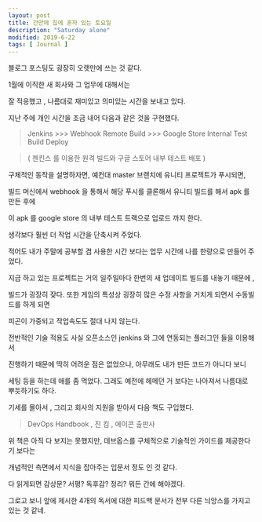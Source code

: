 ```yaml
---
layout: post
title: 간만에 집에 혼자 있는 토요일
description: "Saturday alone"
modified: 2019-6-22
tags: [ Journal ] 
---
```



블로그 포스팅도 굉장히 오랫만에 쓰는 것 같다. 

1월에 이직한 새 회사와 그 업무에 대해서는

잘 적응했고 , 나름대로 재미있고 의미있는 시간을 보내고 있다. 

지난 주에 개인 시간을 조금 내어 다음과 같은 것을 구현했다. 

> Jenkins >>> Webhook Remote Build >>> Google Store Internal Test Build Deploy 

> ( 젠킨스 를 이용한 원격 빌드와 구글 스토어 내부 테스트 배포 )

구체적인 동작을 설명하자면, 예컨대 master 브랜치에 유니티 프로젝트가 푸시되면, 

빌드 머신에서 webhook 을 통해서 해당 푸시를 클론해서 유니티 빌드를 해서 apk 를 만든 후에 

이 apk 를 google store 의 내부 테스트 트랙으로 업로드 까지 한다. 

생각보다 훨씬 더 작업 시간을 단축시켜 주었다. 

적어도 내가 주말에 공부할 겸 사용한 시간 보다는 업무 시간에 나를 한량으로 만들어 주었다.

지금 하고 있는 프로젝트는 거의 일주일마다 한번의 새 업데이트 빌드를 내놓기 때문에 ,

빌드가 굉장히 잦다. 또한 게임의 특성상 굉장히 많은 수정 사항을 거치게 되면서 수동빌드를 하게 되면

피곤이 가중되고 작업속도도 절대 나지 않는다. 

전반적인 기술 적용도 사실 오픈소스인 jenkins 와 그에 연동되는 플러그인 들을 이용해서 

진행하기 때문에 딱히 어려운 점은 없었으나, 아무래도 내가 만든 코드가 아니다 보니 

세팅 등을 하는데 애를 좀 먹었다. 그래도 예전에 헤메던 거 보다는 나아져서 나름대로 뿌듯하기도 하다. 

기세를 몰아서 , 그리고 회사의 지원을 받아서 다음 책도 구입했다. 

> DevOps Handbook , 진 킴 , 에이콘 출판사 

위 책은 아직 다 보지는 못했지만, 데브옵스를 구체적으로 기술적인 가이드를 제공한다기 보다는 

개념적인 측면에서 지식을 잡아주는 입문서 정도 인 것 같다. 

다 읽게되면 감상문? 서평? 독후감? 정리? 뭐든 간에 해야겠다.

그로고 보니 앞에 제시한 4개의 독서에 대한 피드백 문서가 전부 다른 늬앙스를 가지고 있는 것 같네. 




